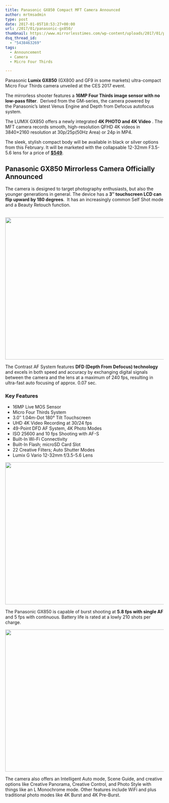 ```yaml
---
title: Panasonic GX850 Compact MFT Camera Announced
author: mrtmsadmin
type: post
date: 2017-01-05T18:53:27+00:00
url: /2017/01/panasonic-gx850/
thumbnail: https://www.mirrorlesstimes.com/wp-content/uploads/2017/01/panasonic-lumix-gx850-front-lcd.jpg
dsq_thread_id:
  - "5438463269"
tags:
  - Announcement
  - Camera
  - Micro Four Thirds

---
```

Panasonic **Lumix GX850** (GX800 and GF9 in some markets) ultra-compact Micro Four Thirds camera unveiled at the CES 2017 event.

The mirrorless shooter features a **16MP Four Thirds image sensor with no low-pass filter**.  Derived from the GM-series, the camera powered by the Panasonic’s latest Venus Engine and Depth from Defocus autofocus system.

The LUMIX GX850 offers a newly integrated **4K PHOTO and 4K Video** . The MFT camera records smooth, high-resolution QFHD 4K videos in 3840×2160 resolution at 30p/25p(50Hz Area) or 24p in MP4.

The sleek, stylish compact body will be available in black or silver options from this February. It will be marketed with the collapsable 12-32mm F3.5-5.6 lens for a price of **<a class="ext-link" title="" href="https://www.amazon.com/Panasonic-DC-GX850KS-Mirrorless-Camera-12-32mm/dp/B01N6KNQV1/?tag=daicamnew-20" target="_blank" rel="external nofollow" data-amzn-asin="B01N6KNQV1">$549</a>**.<!--more-->

## Panasonic GX850 Mirrorless Camera Officially Announced

The camera is designed to target photography enthusiasts, but also the younger generations in general. The device has a **3″ touchscreen LCD can flip upward by 180 degrees**.  It has an increasingly common Self Shot mode and a Beauty Retouch function.

[  
][1] [<img class="aligncenter size-full wp-image-879" src="https://i1.wp.com/www.mirrorlesstimes.com/wp-content/uploads/2017/01/panasonic-lumix-gx850-front.jpg?resize=600%2C450&#038;ssl=1" alt="" width="600" height="450" srcset="https://i1.wp.com/www.mirrorlesstimes.com/wp-content/uploads/2017/01/panasonic-lumix-gx850-front.jpg?w=1200&ssl=1 1200w, https://i1.wp.com/www.mirrorlesstimes.com/wp-content/uploads/2017/01/panasonic-lumix-gx850-front.jpg?resize=300%2C225&ssl=1 300w, https://i1.wp.com/www.mirrorlesstimes.com/wp-content/uploads/2017/01/panasonic-lumix-gx850-front.jpg?resize=768%2C576&ssl=1 768w, https://i1.wp.com/www.mirrorlesstimes.com/wp-content/uploads/2017/01/panasonic-lumix-gx850-front.jpg?resize=1024%2C768&ssl=1 1024w" sizes="(max-width: 600px) 100vw, 600px" data-recalc-dims="1" />][2]

The Contrast AF System features **DFD (Depth From Defocus) technology** and excels in both speed and accuracy by exchanging digital signals between the camera and the lens at a maximum of 240 fps, resulting in ultra-fast auto focusing of approx. 0.07 sec.

### Key Features

  * 16MP Live MOS Sensor
  * Micro Four Thirds System
  * 3.0″ 1.04m-Dot 180° Tilt Touchscreen
  * UHD 4K Video Recording at 30/24 fps
  * 49-Point DFD AF System, 4K Photo Modes
  * ISO 25600 and 10 fps Shooting with AF-S
  * Built-In Wi-Fi Connectivity
  * Built-In Flash; microSD Card Slot
  * 22 Creative Filters; Auto Shutter Modes
  * Lumix G Vario 12-32mm f/3.5-5.6 Lens

[<img class="aligncenter size-full wp-image-876" src="https://i0.wp.com/www.mirrorlesstimes.com/wp-content/uploads/2017/01/panasonic-lumix-gx850-back.jpg?resize=600%2C450&#038;ssl=1" alt="" width="600" height="450" srcset="https://i0.wp.com/www.mirrorlesstimes.com/wp-content/uploads/2017/01/panasonic-lumix-gx850-back.jpg?w=1200&ssl=1 1200w, https://i0.wp.com/www.mirrorlesstimes.com/wp-content/uploads/2017/01/panasonic-lumix-gx850-back.jpg?resize=300%2C225&ssl=1 300w, https://i0.wp.com/www.mirrorlesstimes.com/wp-content/uploads/2017/01/panasonic-lumix-gx850-back.jpg?resize=768%2C576&ssl=1 768w, https://i0.wp.com/www.mirrorlesstimes.com/wp-content/uploads/2017/01/panasonic-lumix-gx850-back.jpg?resize=1024%2C768&ssl=1 1024w" sizes="(max-width: 600px) 100vw, 600px" data-recalc-dims="1" />][3]

The Panasonic GX850 is capable of burst shooting at **5.8 fps with single AF** and 5 fps with continuous. Battery life is rated at a lowly 210 shots per charge.

[<img class="aligncenter size-full wp-image-877" src="https://i0.wp.com/www.mirrorlesstimes.com/wp-content/uploads/2017/01/panasonic-lumix-gx850-top.jpg?resize=600%2C450&#038;ssl=1" alt="" width="600" height="450" srcset="https://i0.wp.com/www.mirrorlesstimes.com/wp-content/uploads/2017/01/panasonic-lumix-gx850-top.jpg?w=1200&ssl=1 1200w, https://i0.wp.com/www.mirrorlesstimes.com/wp-content/uploads/2017/01/panasonic-lumix-gx850-top.jpg?resize=300%2C225&ssl=1 300w, https://i0.wp.com/www.mirrorlesstimes.com/wp-content/uploads/2017/01/panasonic-lumix-gx850-top.jpg?resize=768%2C576&ssl=1 768w, https://i0.wp.com/www.mirrorlesstimes.com/wp-content/uploads/2017/01/panasonic-lumix-gx850-top.jpg?resize=1024%2C768&ssl=1 1024w" sizes="(max-width: 600px) 100vw, 600px" data-recalc-dims="1" />][4]

The camera also offers an Intelligent Auto mode, Scene Guide, and creative options like Creative Panorama, Creative Control, and Photo Style with things like an L Monochrome mode. Other features include WiFi and plus traditional photo modes like 4K Burst and 4K Pre-Burst.

 [1]: https://www.mirrorlesstimes.com/wp-content/uploads/2017/01/panasonic-lumix-gx850-front-lcd.jpg
 [2]: https://i1.wp.com/www.mirrorlesstimes.com/wp-content/uploads/2017/01/panasonic-lumix-gx850-front.jpg?ssl=1
 [3]: https://i0.wp.com/www.mirrorlesstimes.com/wp-content/uploads/2017/01/panasonic-lumix-gx850-back.jpg?ssl=1
 [4]: https://i0.wp.com/www.mirrorlesstimes.com/wp-content/uploads/2017/01/panasonic-lumix-gx850-top.jpg?ssl=1